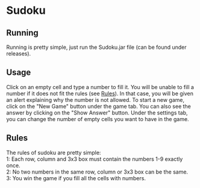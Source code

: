 # Sudoku
## Running
Running is pretty simple, just run the Sudoku.jar file (can be found under releases).
## Usage
Click on an empty cell and type a number to fill it. You will be unable to fill a number if it does not fit the rules (see [Rules](#rules)). In that case, you will be given an alert explaining why the number is not allowed. To start a new game, click on the "New Game" button under the game tab. You can also see the answer by clicking on the "Show Answer" button. Under the settings tab, you can change the number of empty cells you want to have in the game.
## Rules
The rules of sudoku are pretty simple:<br>
1: Each row, column and 3x3 box must contain the numbers 1-9 exactly once.<br>
2: No two numbers in the same row, column or 3x3 box can be the same.<br>
3: You win the game if you fill all the cells with numbers.